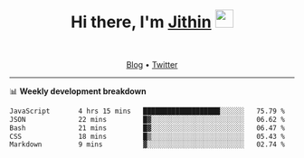 <h1 align="center">Hi there, I'm <a href="https://jithset.github.io/" target="_blank">Jithin</a> <img
src="https://github.com/blackcater/blackcater/raw/main/images/Hi.gif" height="32" /></h1>

<br />

<p align="center">
  <a href="https://jithset.github.io">Blog</a> •
  <a href="https://twitter.com/jithset">Twitter</a>
</p>

---

📊 **Weekly development breakdown**

<!--START_SECTION:waka-->

```txt
JavaScript       4 hrs 15 mins   ███████████████████░░░░░░   75.79 %
JSON             22 mins         █▓░░░░░░░░░░░░░░░░░░░░░░░   06.62 %
Bash             21 mins         █▓░░░░░░░░░░░░░░░░░░░░░░░   06.47 %
CSS              18 mins         █▒░░░░░░░░░░░░░░░░░░░░░░░   05.43 %
Markdown         9 mins          ▓░░░░░░░░░░░░░░░░░░░░░░░░   02.74 %
```

<!--END_SECTION:waka-->


